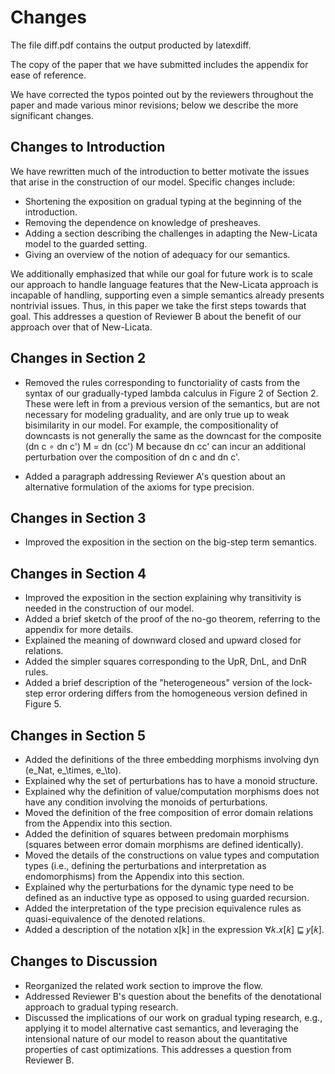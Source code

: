 # Changes

The file diff.pdf contains the output producted by latexdiff.

The copy of the paper that we have submitted includes the appendix for ease of reference.

We have corrected the typos pointed out by the reviewers throughout the paper
and made various minor revisions; below we describe the more significant
changes.

## Changes to Introduction

We have rewritten much of the introduction to better motivate the issues that
arise in the construction of our model. Specific changes include:

* Shortening the exposition on gradual typing at the beginning of the introduction.
* Removing the dependence on knowledge of presheaves.
* Adding a section describing the challenges in adapting the New-Licata model to the guarded setting.
* Giving an overview of the notion of adequacy for our semantics.

We additionally emphasized that while our goal for future work is to scale our
approach to handle language features that the New-Licata approach is incapable
of handling, supporting even a simple semantics already presents nontrivial
issues. Thus, in this paper we take the first steps towards that goal. This
addresses a question of Reviewer B about the benefit of our approach over that
of New-Licata.

## Changes in Section 2

* Removed the rules corresponding to functoriality of casts from the
  syntax of our gradually-typed lambda calculus in Figure 2 of
  Section 2. These were left in from a previous version of the
  semantics, but are not necessary for modeling graduality, and are
  only true up to weak bisimilarity in our model. For example, the
  compositionality of downcasts is not generally the same as the
  downcast for the composite (dn c ∘ dn c') M = dn (cc') M because dn
  cc' can incur an additional perturbation over the composition of dn
  c and dn c'.

* Added a paragraph addressing Reviewer A's question about an alternative
  formulation of the axioms for type precision.

## Changes in Section 3

* Improved the exposition in the section on the big-step term semantics.

## Changes in Section 4

* Improved the exposition in the section explaining why transitivity is needed
  in the construction of our model.
* Added a brief sketch of the proof of the no-go theorem, referring to the
  appendix for more details.
* Explained the meaning of downward closed and upward closed for relations.
* Added the simpler squares corresponding to the UpR, DnL, and DnR rules.
* Added a brief description of the "heterogeneous" version of the lock-step
  error ordering differs from the homogeneous version defined in Figure 5.

## Changes in Section 5

* Added the definitions of the three embedding morphisms involving dyn (e_Nat,
  e_\times, e_\to).
* Explained why the set of perturbations has to have a monoid structure.
* Explained why the definition of value/computation morphisms does not have any
  condition involving the monoids of perturbations.
* Moved the definition of the free composition of error domain relations from
  the Appendix into this section.
* Added the definition of squares between predomain morphisms (squares between
  error domain morphisms are defined identically).
* Moved the details of the constructions on value types and computation types
  (i.e., defining the perturbations and interpretation as endomorphisms) from
  the Appendix into this section.
* Explained why the perturbations for the dynamic type need to be
  defined as an inductive type as opposed to using guarded recursion.
* Added the interpretation of the type precision equivalence rules as
  quasi-equivalence of the denoted relations.
* Added a description of the notation x[k] in the expression ∀𝑘.𝑥[𝑘] ⊑ 𝑦[𝑘].

## Changes to Discussion

* Reorganized the related work section to improve the flow.
* Addressed Reviewer B's question about the benefits of the denotational
  approach to gradual typing research.
* Discussed the implications of our work on gradual typing research, e.g.,
  applying it to model alternative cast semantics, and leveraging the
  intensional nature of our model to reason about the quantitative properties of
  cast optimizations. This addresses a question from Reviewer B.


